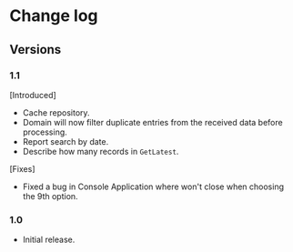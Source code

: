 # Change log

## Versions

### 1.1

[Introduced]

* Cache repository.
* Domain will now filter duplicate entries from the received data before processing.
* Report search by date.
* Describe how many records in `GetLatest`.

[Fixes]

* Fixed a bug in Console Application where won't close when choosing the 9th option.

### 1.0

* Initial release.
